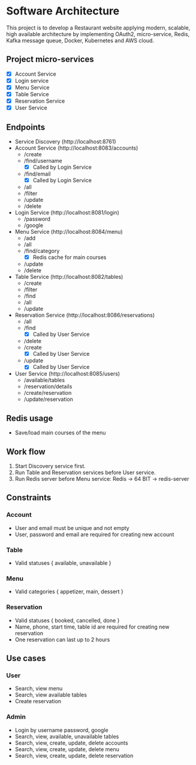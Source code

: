 # Software Architecture
This project is to develop a Restaurant website applying modern, scalable, high available architecture by implementing OAuth2, micro-service, Redis, Kafka message queue, Docker, Kubernetes and AWS cloud. 

## Project micro-services  
- [x] Account Service
- [x] Login service     
- [x] Menu Service
- [x] Table Service
- [x] Reservation Service
- [x] User Service
 
## Endpoints
- Service Discovery (http://localhost:8761)
- Account Service (http://localhost:8083/accounts)
    - /create 
    - /find/username 
        - [x] Called by Login Service
    - /find/email 
        - [x] Called by Login Service
    - /all
    - /filter
    - /update
    - /delete
- Login Service (http://localhost:8081/login)
    - /password
    - /google
- Menu Service (http://localhost:8084/menu)
    - /add
    - /all
    - /find/category 
        - [x] Redis cache for main courses
    - /update
    - /delete
- Table Service (http://localhost:8082/tables)
    - /create
    - /filter
    - /find
    - /all
    - /update
- Reservation Service (http://localhost:8086/reservations)
    - /all
    - /find
        - [x] Called by User Service
    - /delete
    - /create
        - [x] Called by User Service
    - /update
        - [x] Called by User Service
- User Service (http://localhost:8085/users)
    - /available/tables
    - /reservation/details
    - /create/reservation
    - /update/reservation

## Redis usage
- Save/load main courses of the menu

## Work flow
1. Start Discovery service first.
2. Run Table and Reservation services before User service.
3. Run Redis server before Menu service: Redis -> 64 BIT -> redis-server

## Constraints
### Account
- User and email must be unique and not empty
- User, password and email are required for creating new account

### Table
- Valid statuses { available, unavailable }

### Menu
- Valid categories { appetizer, main, dessert }

### Reservation
- Valid statuses { booked, cancelled, done }
- Name, phone, start time, table id are required for creating new reservation
- One reservation can last up to 2 hours

## Use cases
### User
- Search, view menu
- Search, view available tables
- Create reservation

### Admin
- Login by username password, google
- Search, view, available, unavailable tables
- Search, view, create, update, delete accounts
- Search, view, create, update, delete menu
- Search, view, create, update, delete reservation